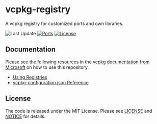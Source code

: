 # vcpkg-registry
A vcpkg registry for customized ports and own libraries.

![Last Update](https://img.shields.io/github/last-commit/mbeckh/vcpkg-registry/master?label=Last+Update&style=flat-square)
[![Ports](https://img.shields.io/github/actions/workflow/status/mbeckh/vcpkg-registry/build.yml?branch=master&label=Ports&logo=GitHub&style=flat-square)](https://github.com/mbeckh/vcpkg-repository/actions)
[![License](https://img.shields.io/github/license/mbeckh/vcpkg-registry?label=License&style=flat-square)](https://github.com/mbeckh/vcpkg-registry/blob/master/LICENSE)

## Documentation
Please see the following resources in the [vcpkg documentation from Microsoft](https://learn.microsoft.com/en-us/vcpkg/) on how to use this repository.
-   [Using Registries](https://learn.microsoft.com/en-us/vcpkg/users/registries) 
-   [vcpkg-configuration.json Reference](https://learn.microsoft.com/en-us/vcpkg/reference/vcpkg-configuration-json)

## License
The code is released under the MIT License. Please see [LICENSE](LICENSE) and [NOTICE](NOTICE) for details.
